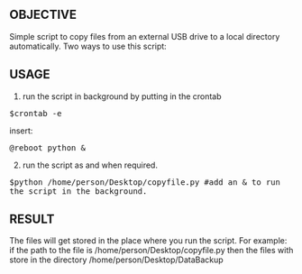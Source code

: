 OBJECTIVE
--------------------------------------------------------
Simple script to copy files from an external USB drive to 
a local directory automatically. Two ways to use this script:

USAGE
-------------------------------------------------------
1. run the script in background by putting in the crontab
<pre style="white-space: pre-wrap; 
white-space: -moz-pre-wrap; 
white-space: -pre-wrap; 
white-space: -o-pre-wrap; 
word-wrap: break-word;">
$crontab -e
</pre>
insert: 
<pre style="white-space: pre-wrap; 
white-space: -moz-pre-wrap; 
white-space: -pre-wrap; 
white-space: -o-pre-wrap; 
word-wrap: break-word;">
@reboot python </path to the script/>&
</pre>


2. run the script as and when required.

<pre style="white-space: pre-wrap; 
white-space: -moz-pre-wrap; 
white-space: -pre-wrap; 
white-space: -o-pre-wrap; 
word-wrap: break-word;">
$python /home/person/Desktop/copyfile.py #add an & to run the script in the background.
</pre>

RESULT
------------------------------------------------------
The files will get stored in the place where you run the script. 
For example:	if the path to the file is /home/person/Desktop/copyfile.py
		then the files with store in the directory /home/person/Desktop/DataBackup



